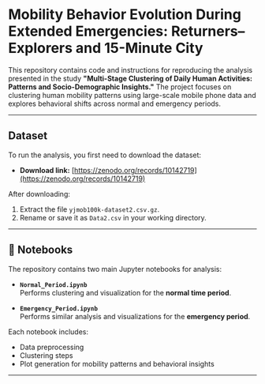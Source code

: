 # Mobility Behavior Evolution During Extended Emergencies: Returners–Explorers and 15-Minute City

This repository contains code and instructions for reproducing the analysis presented in the study **"Multi-Stage Clustering of Daily Human Activities: Patterns and Socio-Demographic Insights."** The project focuses on clustering human mobility patterns using large-scale mobile phone data and explores behavioral shifts across normal and emergency periods.

---

##  Dataset

To run the analysis, you first need to download the dataset:

- **Download link:** [https://zenodo.org/records/10142719](https://zenodo.org/records/10142719)

After downloading:
1. Extract the file `yjmob100k-dataset2.csv.gz`.
2. Rename or save it as `Data2.csv` in your working directory.

---

## 🧪 Notebooks

The repository contains two main Jupyter notebooks for analysis:

- **`Normal_Period.ipynb`**  
  Performs clustering and visualization for the **normal time period**.

- **`Emergency_Period.ipynb`**  
  Performs similar analysis and visualizations for the **emergency period**.

Each notebook includes:
- Data preprocessing
- Clustering steps
- Plot generation for mobility patterns and behavioral insights

---



